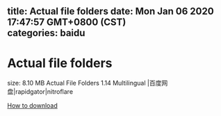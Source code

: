 
title: Actual file folders
date: Mon Jan 06 2020 17:47:57 GMT+0800 (CST)    
categories: baidu
---

# Actual file folders
size: 8.10 MB
 Actual File Folders 1.14 Multilingual |百度网盘|rapidgator|nitroflare
 

[How to download](https://bpcam.bemobtrk.com/go/2ceec3aa-1ca2-46d6-b9ff-aaa5c184517c?jno=3034)